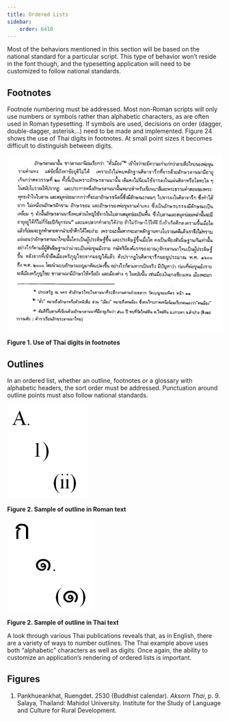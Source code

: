 ```yaml
---
title: Ordered Lists
sidebar:
    order: 6410
---
```


Most of the behaviors mentioned in this section will be based on the national standard for a particular script. This type of behavior won’t reside in the font though, and the typesetting application will need to be customized to follow national standards.

## Footnotes

Footnote numbering must be addressed. Most non-Roman scripts will only use numbers or symbols rather than alphabetic characters, as are often used in Roman typesetting. If symbols are used, decisions on order (dagger, double-dagger, asterisk…) need to be made and implemented. Figure 24 shows the use of Thai digits in footnotes. At small point sizes it becomes difficult to distinguish between digits.

![Figure 1. Use of Thai digits in footnotes](images/6410-1-ThaiDigits.png)

**Figure 1. Use of Thai digits in footnotes**

## Outlines
In an ordered list, whether an outline, footnotes or a glossary with alphabetic headers, the sort order must be addressed. Punctuation around outline points must also follow national standards.

![Figure 2. Sample of outline in Roman text](images/6410-2.png)

**Figure 2. Sample of outline in Roman text**

![Figure 2. Sample of outline in Thai text](images/6410-3.png)

**Figure 2. Sample of outline in Thai text**

A look through various Thai publications reveals that, as in English, there are a variety of ways to number outlines. The Thai example above uses both “alphabetic” characters as well as digits. Once again, the ability to customize an application’s rendering of ordered lists is important.

## Figures

1. Pankhueankhat, Ruengdet. 2530 (Buddhist calendar). *Aksorn Thai*, p. 9. Salaya, Thailand: Mahidol University. Institute for the Study of Language and Culture for Rural Development.
